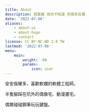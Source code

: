 ```yaml
---
title: About
description: 我是誰 我也不知道 但我存在著
date: '2022-07-06'
aliases:
    - about-us
    - about-hugo
    - contact
license: CC BY-NC-ND 2.0 TW
lastmod: '2022-07-06'
menu:
    main:
        weight: -90
        params:
            icon: user
---
```


安安我曜多，喜歡軟爛的軟體工程師。

半隻腳踩在坑外的偶像宅、動漫畫宅。

偶爾碰碰鋼筆玩玩鍵盤。
